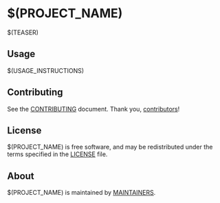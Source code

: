 # $(PROJECT_NAME)

$(TEASER)

## Usage

$(USAGE_INSTRUCTIONS)

## Contributing

See the [CONTRIBUTING] document.
Thank you, [contributors]!

  [CONTRIBUTING]: CONTRIBUTING.md
  [contributors]: https://github.com/Nova-Blizzard/Blizzard.IO.RabbitMQ.EasyNetQ/graphs/contributors

## License

$(PROJECT_NAME) is free software, and may be redistributed
under the terms specified in the [LICENSE] file.

  [LICENSE]: /LICENSE

## About

$(PROJECT_NAME) is maintained by [MAINTAINERS].

  [MAINTAINERS]: /MAINTAINERS.md
